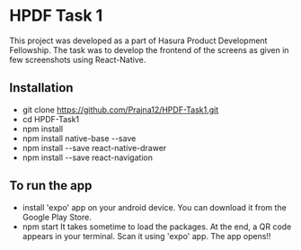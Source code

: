 # HPDF Task 1
This project was developed as a part of Hasura Product Development Fellowship.
The task was to develop the frontend of the screens as given in few screenshots using React-Native.

## Installation
* git clone https://github.com/Prajna12/HPDF-Task1.git
* cd HPDF-Task1
* npm install
* npm install native-base --save
* npm install --save react-native-drawer
* npm install --save react-navigation

## To run the app
* install 'expo' app on your android device. You can download it from the Google Play Store.
* npm start
  It takes sometime to load the packages. At the end, a QR code appears in your terminal. Scan it using 'expo' app.
The app opens!!



